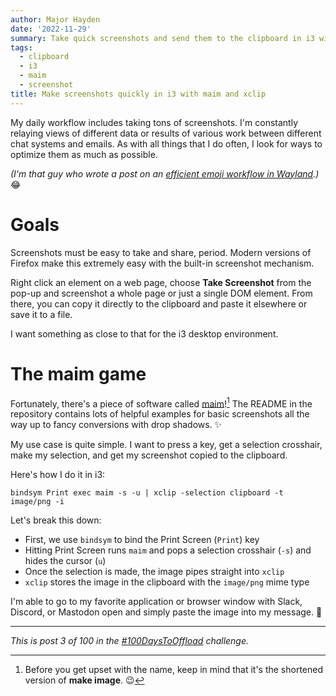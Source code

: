 ```yaml
---
author: Major Hayden
date: '2022-11-29'
summary: Take quick screenshots and send them to the clipboard in i3 with maim. 📸 
tags:
  - clipboard
  - i3
  - maim
  - screenshot
title: Make screenshots quickly in i3 with maim and xclip 
---
```


My daily workflow includes taking tons of screenshots.
I'm constantly relaying views of different data or results of various work between different chat systems and emails.
As with all things that I do often, I look for ways to optimize them as much as possible.

_(I'm that guy who wrote a post on an [efficient emoji workflow in Wayland](/2022/05/27/efficient-emoji-experience-in-wayland/).)_ 😂

# Goals

Screenshots must be easy to take and share, period.
Modern versions of Firefox make this extremely easy with the built-in screenshot mechanism.

Right click an element on a web page, choose **Take Screenshot** from the pop-up and screenshot a whole page or just a single DOM element.
From there, you can copy it directly to the clipboard and paste it elsewhere or save it to a file.

I want something as close to that for the i3 desktop environment.

# The maim game

Fortunately, there's a piece of software called [maim](https://github.com/naelstrof/maim)![^maimname]
The README in the repository contains lots of helpful examples for basic screenshots all the way up to fancy conversions with drop shadows. ✨

My use case is quite simple.
I want to press a key, get a selection crosshair, make my selection, and get my screenshot copied to the clipboard.

Here's how I do it in i3:

```text
bindsym Print exec maim -s -u | xclip -selection clipboard -t image/png -i
```

Let's break this down:

* First, we use `bindsym` to bind the Print Screen (`Print`) key
* Hitting Print Screen runs `maim` and pops a selection crosshair (`-s`) and hides the cursor (`u`)
* Once the selection is made, the image pipes straight into `xclip`
* `xclip` stores the image in the clipboard with the `image/png` mime type

I'm able to go to my favorite application or browser window with Slack, Discord, or Mastodon open and simply paste the image into my message. 🏁

[^maimname]: Before you get upset with the name, keep in mind that it's the shortened version of **make image**. 😉

----
_This is post 3 of 100 in the [#100DaysToOffload](/p/100-days-to-offload/) challenge._
